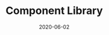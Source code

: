 ---
date: '2020-06-02'
title: 'Component Library'
tech:
- React
- TS
- Sass
- Rollup
company: d-fine
showInProjects: false
---